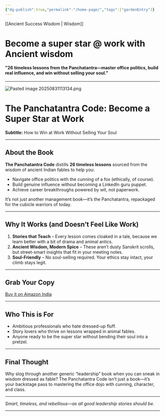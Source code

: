 ```yaml
---
{"dg-publish":true,"permalink":"/home-page/","tags":["gardenEntry"]}
---
```



[[Ancient Success Wisdom \| Wisdom]]
# Become a super star @ work with Ancient wisdom
#### "26 timeless lessons from the Panchatantra—master office politics, build real influence, and win without selling your soul."
---

![Pasted image 20250831113134.png](/img/user/Pasted%20image%2020250831113134.png)

# The Panchatantra Code: Become a Super Star at Work

**Subtitle:** How to Win at Work Without Selling Your Soul

---

## About the Book

**The Panchatantra Code** distills **26 timeless lessons** sourced from the wisdom of ancient Indian fables to help you:

- Navigate office politics with the cunning of a fox (ethically, of course).
- Build genuine influence without becoming a LinkedIn guru puppet.
- Achieve career breakthroughs powered by wit, not paperwork.

It’s not just another management book—it’s the Panchatantra, repackaged for the cubicle warriors of today.

---

## Why It Works (and Doesn’t Feel Like Work)

1. **Stories that Teach** – Every lesson comes cloaked in a tale, because we learn better with a bit of drama and animal antics.  
2. **Ancient Wisdom, Modern Spice** – These aren’t dusty Sanskrit scrolls, but street-smart insights that fit in your meeting notes.  
3. **Soul-Friendly** – No soul-selling required. Your ethics stay intact, your climb stays legit.

---

## Grab Your Copy

[Buy it on Amazon India](https://www.amazon.in/Panchatantra-code-Become-super-star-ebook/dp/B0FHRPC89C)

---

## Who This is For

- Ambitious professionals who hate dressed-up fluff.
- Story lovers who thrive on lessons wrapped in animal fables.
- Anyone ready to be the super star without bending their soul into a pretzel.

---

## Final Thought

Why slog through another generic “leadership” book when you can sneak in wisdom dressed as fable? The Panchatantra Code isn’t just a book—it’s your backstage pass to mastering the office dojo with cunning, character, and class.

---

*Smart, timeless, and rebellious—as all good leadership stories should be.*

---








